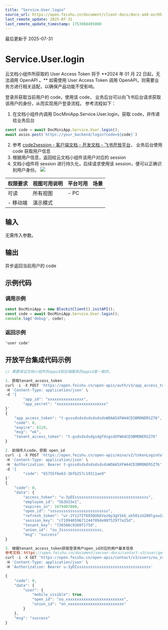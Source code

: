 ```yaml
---
title: "Service.User.login"
source_url: https://open.feishu.cn/document/client-docs/docs-add-on/05-api-doc/service/User/Service.User.login
last_remote_update: 2025-07-31
last_remote_update_timestamp: 1753960495000
---
```

最后更新于 2025-07-31

# Service.User.login
<md-alert type="warn">
  云文档小组件所获取的 User Access Token 将于 **2024 年 01 月 22 日起，无法调用 OpenAPI 。** 如需使用 User Access Token 调用 OpenAPI，则需要业务方进行相关适配，以确保产品功能不受影响。
<md-alert>

登录并获取当前用户的 code，使用该 code， 业务后台可以向飞书后台请求获取该用户的身份，从而实现用户登录流程。
参考流程如下：
1. 在文档小组件内调用 DocMiniApp.Service.User.login，获取 code，并传递给业务后台
```js
const code = await DocMiniApp.Service.User.login();
await axios.post(`https://your_backend/login?code=${code}`)
```
2. 参考 [code2session - 客户端文档 - 开发文档 - 飞书开放平台](https://open.feishu.cn/document/uYjL24iN/ukjM04SOyQjL5IDN)， 业务后台使用 code 获取用户信息
2. 根据用户信息，返回给云文档小组件该用户对应的 session
2. 文档小组件将 session 进行持久化，后续请求使用该 session，便可以正确识别用户身份。
![](https://sf3-cn.feishucdn.com/obj/open-platform-opendoc/4b44a5d5a04f0fd9ed476a45f3e244c1_ZQok76130m.png?height=1280&lazyload=true&width=1157)

权限要求 | 视图可用说明 | 平台可用 | 场景
--- | --- | --- | ---
可读 | 所有视图 | - PC  
- 移动端 | 演示模式

## 输入

无需传入参数。

## 输出

异步返回当前用户的 code

## 示例代码

### 调用示例

```js
const DocMiniApp = new BlockitClient().initAPI();
const code = await DocMiniApp.Service.User.login();
console.log('debug', code);
```

### 返回示例

```
'user code'
```

## 开放平台集成代码示例

```js
// 需要保证文档小组件的appid和后端服务的appid是一致的。

1. 获取tenant_access_token
curl -i -X POST 'https://open.feishu.cn/open-apis/auth/v3/app_access_token/internal' \
-H 'Content-Type: application/json' \
-d '{
        "app_id": "xxxxxxxxxxxxxxxx",
        "app_secret": "xxxxxxxxxxxxxxxxxxxxxx"
}'
{
    "app_access_token": "t-gsssdsdsdsdsdsdsdsWOAA5XFW44CD3BMONERSZ76",
    "code": 0,
    "expire": 6119,
    "msg": "ok",
    "tenant_access_token": "t-gsdsdsdsdgsdgfdsgsdXFW44CD3BMONERSZ76"
}

2. 前端传入code，获取 open_id
curl -i -X POST 'https://open.feishu.cn/open-apis/mina/v2/tokenLoginValidate' \
-H 'Content-Type: application/json' \
-H 'Authorization: Bearer t-gsssdsdsdsdsdsdsdsWOAA5XFW44CD3BMONERSZ76' \
-d '{
        "code": "65755f6e63-3bfb257c19311ae9"
}'
{
    "code": 0,
    "data": {
        "access_token": "u-3yDIsssssssssssssssssssssssssssssssss",
        "employee_id": "5b3d15e1",
        "expires_in": 1679407800,
        "open_id": "ssssssssssssssssssssssssss",
        "refresh_token": "ur-2Y127IT693QUbEVaz6p3gV1k6_ok501zU200lgsw2xHF",
        "session_key": "cf1994859671244789de90f52977a25d",
        "tenant_key": "736588c9260f175d",
        "union_id": "ou_3ssssssssssssssssss,
        "msg": "success"
}

3. 根据tenant_access_token获取登录用户open_id对应的用户基本信息
参考文档：https://open.feishu.cn/document/server-docs/contact-v3/user/get
curl -i -X GET 'https://open.feishu.cn/open-apis/contact/v3/users/ou_ssssssssssssssss?user_id_type=open_id' \
-H 'Content-Type: application/json' \
-H 'Authorization: Bearer u-3yDIsssssssssssssssssssssssssssssssss'

{
    "code": 0,
    "data": {
        "user": {
            "mobile_visible": true,
            "open_id": "ou_xxxxxxxxxxxxxxxxxxxxxxxxxx",
            "union_id": "on_xxxxxxxxxxxxxxxxxxxxxxxxx"
        }
    },
    "msg": "success"
}
```
